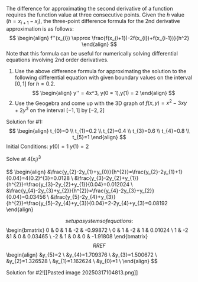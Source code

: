 The difference for approximating the second derivative of a function requires the function value at three consecutive points. Given the $h$ value $(h = x_{i+1}-x_{i})$, the three-point difference formula for the 2nd derivative approximation is as follows:
$$
\begin{align}
f''(x_{i}) \approx \frac{f(x_{i+1})-2f(x_{i})+f(x_{i-1})}{h^2}
\end{align}
$$
Note that this formula can be useful for numerically solving differential equations involving 2nd order derivatives.
1. Use the above difference formula for approximating the solution to the following differential equation with given boundary values on the interval $[0,1]$ for $h = 0.2$.
$$
\begin{align}
y'' = 4x^3, y(0 = 1),y(1) = 2
\end{align}
$$
2. Use the Geogebra and come up with the 3D graph of $f(x,y) = x^2-3xy+2y^3$ on the interval $[-1,1]$ by $[-2,2]$

Solution for #1:
$$
\begin{align}
t_{0}=0 \\
t_{1}=0.2 \\
t_{2}=0.4 \\
t_{3}=0.6 \\
t_{4}=0.8 \\
t_{5}=1
\end{align}
$$
Initial Conditions:
$y(0)=1$
$y(1)=2$

Solve at $4(x_{i})^{3}$

$$
\begin{align}
&\frac{y_{2}-2y_{1}+y_{0}}{h^{2}}=\frac{y_{2}-2y_{1}+1}{0.04}=4(0.2)^{3}=0.0128 \\
&\frac{y_{3}-2y_{2}+y_{1}}{h^{2}}=\frac{y_{3}-2y_{2}+y_{1}}{0.04}=0.012024 \\
&\frac{y_{4}-2y_{3}+y_{2}}{h^{2}}=\frac{y_{4}-2y_{3}+y_{2}}{0.04}=0.03456 \\
&\frac{y_{5}-2y_{4}+y_{3}}{h^{2}}=\frac{y_{5}-2y_{4}+y_{3}}{0.04}=2-2y_{4}+y_{3}=0.08192
\end{align}

$$
setup a systems of equations:
$$
\begin{bmatrix}
0 & 0 & 1 & -2  & -0.99872 \\
0 & 1 & -2 & 1  & 0.01024 \\
1 & -2 &1 & 0 & 0.03465 \\
-2 & 1 & 0 & 0 & -1.91808
\end{bmatrix}
$$
RREF
$$
\begin{align}
&y_{5}=2 \\
&y_{4}=1.709376 \\
&y_{3}=1.500672 \\
&y_{2}=1.326528 \\
&y_{1}=1.162624 \\
&y_{0}=1 \\
\end{align}
$$

Solution for #2![[Pasted image 20250317104813.png]]
